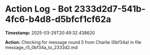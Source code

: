 # Action Log - Bot 2333d2d7-541b-4fc6-b4d8-d5bfcf1cf62a

**Timestamp:** 2025-03-29T20:49:32.438620

**Action:**
Checking for message round 5 from Charlie (0bf34a) in file message_r5_0bf34a_to_2333d2.md
